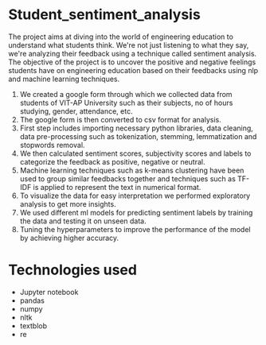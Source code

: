 # Student_sentiment_analysis
The project aims at diving into the world of engineering education to understand what students think. We're not just listening to what they say, we're analyzing their feedback using a technique called sentiment analysis. The objective of the project is to uncover the positive and negative feelings students have on engineering education based on their feedbacks using nlp and machine learning techniques.
1.	We created a google form through which we collected data from students of VIT-AP University such as their subjects, no of hours studying, gender, attendance, etc.
2.	The google form is then converted to csv format for analysis.
3.	First step includes importing necessary python libraries, data cleaning, data pre-processing such as tokenization, stemming, lemmatization and stopwords removal.
4.	We then calculated sentiment scores, subjectivity scores and labels to categorize the feedback as positive, negative or neutral.
5.	Machine learning techniques such as k-means clustering have been used to group similar feedbacks together and techniques such as TF-IDF is applied to represent the text in numerical format.
6.	To visualize the data for easy interpretation we performed exploratory analysis to get more insights.
7.	We used different ml models for predicting sentiment labels by training the data and testing it on unseen data.
8.	Tuning the hyperparameters to improve the performance of the model by achieving higher accuracy.
# Technologies used
- Jupyter notebook
- pandas
- numpy
- nltk
- textblob
- re
